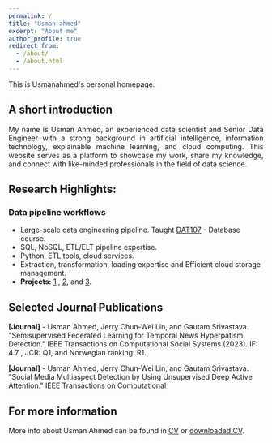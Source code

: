 ```yaml
---
permalink: /
title: "Usman ahmed"
excerpt: "About me"
author_profile: true
redirect_from: 
  - /about/
  - /about.html
---
```


This is Usmanahmed's personal homepage. 

## A short introduction

<p style='text-align: justify;'>
My name is Usman Ahmed, an experienced data scientist and Senior Data Engineer with a strong background in artificial intelligence, information technology, explainable machine learning, and cloud computing. This website serves as a platform to showcase my work, share my knowledge, and connect with like-minded professionals in the field of data science.</p>


## Research Highlights:
<div>
    <h3>Data pipeline workflows</h3>
    <ul>
        <li>Large-scale data engineering pipeline. Taught <a href="https://www.hvl.no/studier/studieprogram/emne/dat107">DAT107</a> - Database course.</li>
        <li>SQL, NoSQL, ETL/ELT pipeline expertise.</li>
        <li>Python, ETL tools, cloud services.</li>
        <li>Extraction, transformation, loading expertise and Efficient cloud storage management.</li>
        <li><strong>Projects:</strong> <a href="https://doi.org/10.1109/TCSS.2022.3165136">1</a> , <a href="https://doi.org/10.1109/10.1145/3568164">2</a>, and <a href="https://doi.org/10.1109/JBHI.2022.3204633">3</a>.</li>
    </ul>
</div>


## Selected Journal Publications
<b>[Journal]</b>  - Usman Ahmed, Jerry Chun-Wei Lin, and Gautam Srivastava. "Semisupervised Federated
Learning for Temporal News Hyperpatism Detection." IEEE Transactions on Computational Social Systems (2023). IF: 4.7 , JCR: Q1, and Norwegian ranking: R1.

<b>[Journal]</b>  - Usman Ahmed, Jerry Chun-Wei Lin, and Gautam Srivastava. "Social Media Multiaspect Detection by Using Unsupervised Deep Active Attention." IEEE Transactions on Computational

## For more information
More info about Usman Ahmed can be found in [CV](https://iusmanahmed.github.io/cv/) or [downloaded CV](http://iusmanahmed.github.io/files/Usman_Ahmed_CV.pdf).
